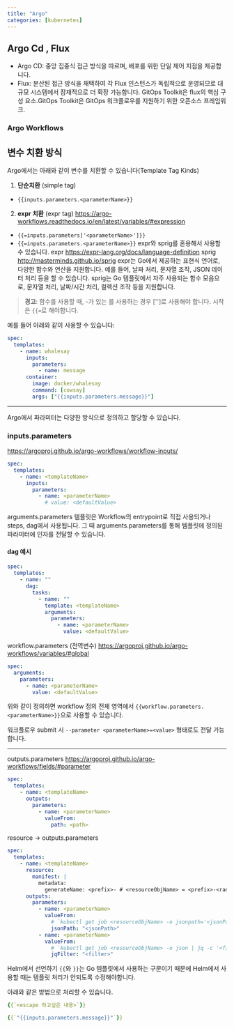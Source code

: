```yaml
---
title: "Argo"
categories: [kubernetes]
---
```



## Argo Cd , Flux

- Argo CD: 중앙 집중식 접근 방식을 따르며, 배포를 위한 단일 제어 지점을 제공합니다.
- Flux: 분산된 접근 방식을 채택하여 각 Flux 인스턴스가 독립적으로 운영되므로 대규모 시스템에서 잠재적으로 더 확장 가능합니다.
GitOps Toolkit은 flux의 핵심 구성 요소.GitOps Toolkit은 GitOps 워크플로우를 지원하기 위한 오픈소스 프레임워크.


### Argo Workflows


## 변수 치환 방식

Argo에서는 아래와 같이 변수를 치환할 수 있습니다(Template Tag Kinds)
1. **단순치환** (simple tag)
  - `{{inputs.parameters.<parameterName>}}`
2. **expr 치환** (expr tag) https://argo-workflows.readthedocs.io/en/latest/variables/#expression
  - `{{=inputs.parameters['<parameterName>']}}`
  - `{{=inputs.parameters.<parameterName>}}`
 expr와 sprig를 혼용해서 사용할 수 있습니다.
 expr https://expr-lang.org/docs/language-definition
 sprig http://masterminds.github.io/sprig
 expr는 Go에서 제공하는 표현식 언어로, 다양한 함수와 연산을 지원합니다. 예를 들어, 날짜 처리, 문자열 조작, JSON 데이터 처리 등을 할 수 있습니다.
 sprig는 Go 템플릿에서 자주 사용되는 함수 모음으로, 문자열 처리, 날짜/시간 처리, 컬렉션 조작 등을 지원합니다.


> **경고**: 함수를 사용할 때, -가 있는 <key>를 사용하는 경우 ['<key>']로 사용해야 합니다. 시작은 `{{=`로 해야합니다.

예를 들어 아래와 같이 사용할 수 있습니다:

```yaml
spec:
  templates:
    - name: whalesay
      inputs:
        parameters:
          - name: message
      container:
        image: docker/whalesay
        command: [cowsay]
        args: ["{{inputs.parameters.message}}"]
```

---


Argo에서 파라미터는 다양한 방식으로 정의하고 할당할 수 있습니다.

### inputs.parameters
https://argoproj.github.io/argo-workflows/workflow-inputs/
```yaml
spec:
  templates:
    - name: <templateName>
      inputs:
        parameters:
          - name: <parameterName>
            # value: <defaultValue>
```

arguments.parameters
템플릿은 Workflow의 entrypoint로 직접 사용되거나 steps, dag에서 사용됩니다. 그 때 arguments.parameters를 통해 템플릿에 정의된 파라미터에 인자를 전달할 수 있습니다.

#### dag 예시
```yaml
spec:
  templates:
    - name: ""
      dag:
        tasks:
          - name: ""
            template: <templateName>
            arguments:
              parameters:
                - name: <parameterName>
                  value: <defaultValue>
```


workflow.parameters (전역변수)
https://argoproj.github.io/argo-workflows/variables/#global
```yaml
spec:
  arguments:
    parameters:
      - name: <parameterName>
        value: <defaultValue>
```
위와 같이 정의하면 workflow 정의 전체 영역에서 `{{workflow.parameters.<parameterName>}}`으로 사용할 수 있습니다.

워크플로우 submit 시 `--parameter <parameterName>=<value>` 형태로도 전달 가능합니다.

---

outputs.parameters
https://argoproj.github.io/argo-workflows/fields/#parameter
```yaml
spec:
  templates:
    - name: <templateName>
      outputs:
        parameters:
          - name: <parameterName>
            valueFrom:
              path: <path>
```

resource -> outputs.parameters
```yaml
spec:
  templates:
    - name: <templateName>
      resource:
        manifest: |
          metadata:
            generateName: <prefix>- # <resourceObjName> = <prefix>-<randomString>
      outputs:
        parameters:
          - name: <parameterName>
            valueFrom:
              # `kubectl get job <resourceObjName> -o jsonpath='<jsonPath>'`
              jsonPath: "<jsonPath>"
          - name: <parameterName>
            valueFrom:
              # `kubectl get job <resourceObjName> -o json | jq -c '<filter>'
              jqFilter: "<filter>"
```


Helm에서 선언하기
`{{`와 `}}`는 Go 템플릿에서 사용하는 구문이기 때문에 Helm에서 사용할 때는 템플릿 처리가 안되도록 수정해야합니다.

아래와 같은 방법으로 처리할 수 있습니다.

```yaml
{{`<escape 하고싶은 내용>`}}

{{`"{{inputs.parameters.message}}"`}}
```

